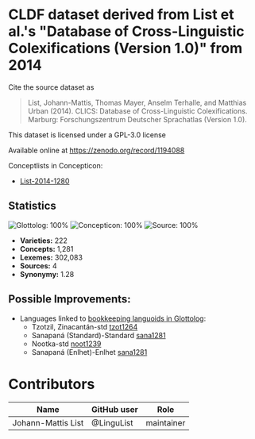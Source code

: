 # CLDF dataset derived from List et al.'s "Database of Cross-Linguistic Colexifications (Version 1.0)" from 2014

Cite the source dataset as

> List, Johann-Mattis, Thomas Mayer, Anselm Terhalle, and Matthias Urban (2014). CLICS: Database of Cross-Linguistic Colexifications. Marburg: Forschungszentrum Deutscher Sprachatlas (Version 1.0).

This dataset is licensed under a GPL-3.0 license

Available online at https://zenodo.org/record/1194088


Conceptlists in Concepticon:
- [List-2014-1280](https://concepticon.clld.org/contributions/List-2014-1280)
## Statistics


![Glottolog: 100%](https://img.shields.io/badge/Glottolog-100%25-brightgreen.svg "Glottolog: 100%")
![Concepticon: 100%](https://img.shields.io/badge/Concepticon-100%25-brightgreen.svg "Concepticon: 100%")
![Source: 100%](https://img.shields.io/badge/Source-100%25-brightgreen.svg "Source: 100%")

- **Varieties:** 222
- **Concepts:** 1,281
- **Lexemes:** 302,083
- **Sources:** 4
- **Synonymy:** 1.28

## Possible Improvements:

- Languages linked to [bookkeeping languoids in Glottolog](http://glottolog.org/glottolog/glottologinformation#bookkeepinglanguoids):
  - Tzotzil, Zinacantán-std [tzot1264](http://glottolog.org/resource/languoid/id/tzot1264)
  - Sanapaná (Standard)-Standard [sana1281](http://glottolog.org/resource/languoid/id/sana1281)
  - Nootka-std [noot1239](http://glottolog.org/resource/languoid/id/noot1239)
  - Sanapaná (Enlhet)-Enlhet [sana1281](http://glottolog.org/resource/languoid/id/sana1281)



# Contributors

Name | GitHub user | Role
--- | --- | ---
Johann-Mattis List | @LinguList | maintainer


